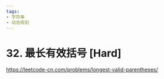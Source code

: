 ```yaml
---
tags:
- 字符串
- 动态规划
---
```


# 32. 最长有效括号 [Hard]

<https://leetcode-cn.com/problems/longest-valid-parentheses/>
